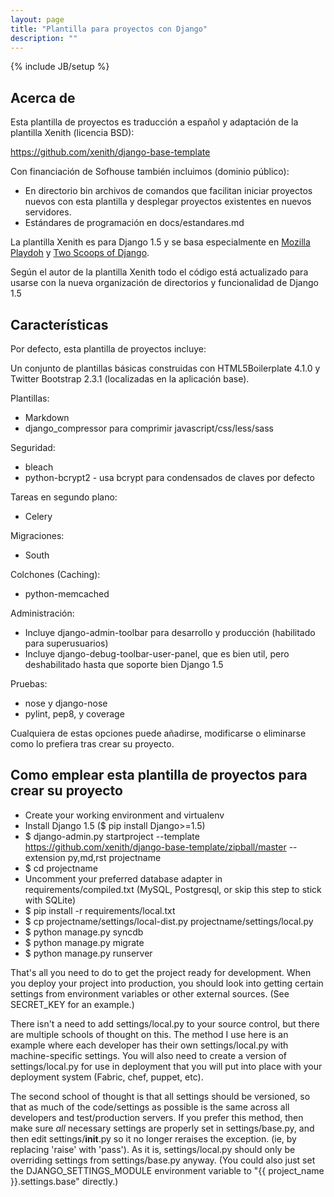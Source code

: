 ```yaml
---
layout: page
title: "Plantilla para proyectos con Django"
description: ""
---
```


{% include JB/setup %}

## Acerca de ##

Esta plantilla de proyectos es traducción a español y adaptación de la
plantilla Xenith (licencia BSD):

https://github.com/xenith/django-base-template

Con financiación de Sofhouse también incluimos (dominio público):
* En directorio bin archivos de comandos que facilitan iniciar proyectos 
  nuevos con esta plantilla y desplegar proyectos existentes en nuevos 
  servidores.
* Estándares de programación en docs/estandares.md

La plantilla Xenith es para Django 1.5 y se basa especialmente 
en [Mozilla Playdoh][playdoh] y [Two Scoops of Django][twoscoops].

Según el autor de la plantilla Xenith todo el código está actualizado
para usarse con la nueva organización de directorios y funcionalidad 
de Django 1.5

[playdoh]: https://github.com/mozilla/playdoh
[twoscoops]: https://github.com/twoscoops/django-twoscoops-project

## Características ##

Por defecto, esta plantilla de proyectos incluye:

Un conjunto de plantillas básicas construidas con HTML5Boilerplate 4.1.0 y
Twitter Bootstrap 2.3.1 (localizadas en la aplicación base).

Plantillas:

- Markdown
- django_compressor para comprimir javascript/css/less/sass

Seguridad:

- bleach
- python-bcrypt2 - usa bcrypt para condensados de claves por defecto

Tareas en segundo plano:

- Celery

Migraciones:

- South

Colchones (Caching):

- python-memcached

Administración:

- Incluye django-admin-toolbar para desarrollo y producción (habilitado para superusuarios)
- Incluye django-debug-toolbar-user-panel, que es bien util, pero deshabilitado hasta que soporte bien Django 1.5

Pruebas:

- nose y django-nose
- pylint, pep8, y coverage

Cualquiera de estas opciones puede añadirse, modificarse o eliminarse 
como lo prefiera tras crear su proyecto.

## Como emplear esta plantilla de proyectos para crear su proyecto ##

- Create your working environment and virtualenv
- Install Django 1.5 ($ pip install Django>=1.5)
- $ django-admin.py startproject --template https://github.com/xenith/django-base-template/zipball/master --extension py,md,rst projectname
- $ cd projectname
- Uncomment your preferred database adapter in requirements/compiled.txt (MySQL, Postgresql, or skip this step to stick with SQLite)
- $ pip install -r requirements/local.txt
- $ cp projectname/settings/local-dist.py projectname/settings/local.py
- $ python manage.py syncdb
- $ python manage.py migrate
- $ python manage.py runserver

That's all you need to do to get the project ready for development. When you deploy your project into production, you should look into getting certain settings from environment variables or other external sources. (See SECRET_KEY for an example.)

There isn't a need to add settings/local.py to your source control, but there are multiple schools of thought on this. The method I use here is an example where each developer has their own settings/local.py with machine-specific settings. You will also need to create a version of settings/local.py for use in deployment that you will put into place with your deployment system (Fabric, chef, puppet, etc).

The second school of thought is that all settings should be versioned, so that as much of the code/settings as possible is the same across all developers and test/production servers. If you prefer this method, then make sure *all* necessary settings are properly set in settings/base.py, and then edit settings/__init__.py so it no longer reraises the exception. (ie, by replacing 'raise' with 'pass'). As it is, settings/local.py should only be overriding settings from settings/base.py anyway. (You could also just set the DJANGO_SETTINGS_MODULE environment variable to "{{ project_name }}.settings.base" directly.)

